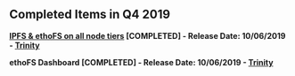 ## Completed Items in Q4 2019

**[IPFS & ethoFS on all node tiers](https://github.com/Ether1Project/ether1-node-scripts/pull/4) [COMPLETED] - Release Date: 10/06/2019 - [Trinity](https://medium.com/@Ether1Official/ethofs-on-all-nodes-its-here-1ffcadf763e)**

**ethoFS Dashboard [COMPLETED] - Release Date: 10/06/2019 - [Trinity](https://medium.com/@Ether1Official/ethofs-on-all-nodes-its-here-1ffcadf763e)**
